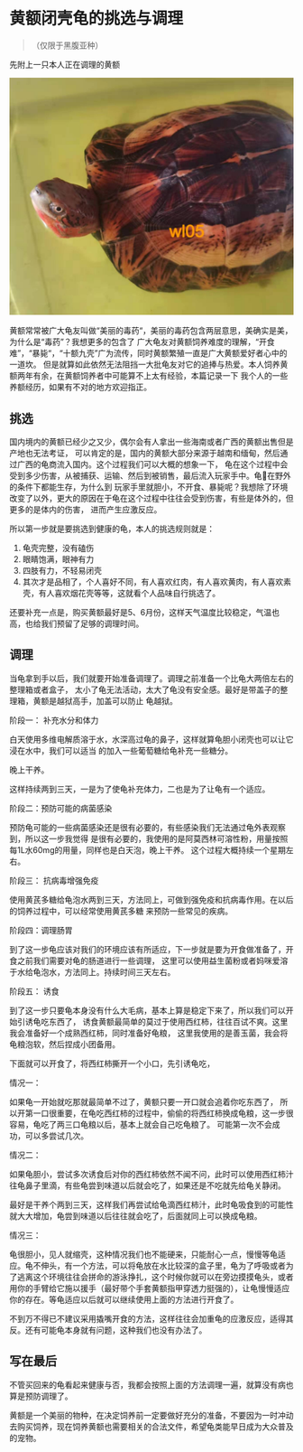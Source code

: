# 黄额闭壳龟的挑选与调理

>（仅限于黑腹亚种）

先附上一只本人正在调理的黄额

<image-container>
 <img src="./my-turtle.jpeg"/>
</image-container>
<image-description text="（购于2021年6月8号）"/> 



黄额常常被广大龟友叫做“美丽的毒药“，美丽的毒药包含两层意思，美确实是美，为什么是“毒药”？我想更多的包含了
广大龟友对黄额饲养难度的理解，“开食难”，“暴毙“，“十额九壳”广为流传，同时黄额繁殖一直是广大黄额爱好者心中的一道坎。
但是就算如此依然无法阻挡一大批龟友对它的追捧与热爱。本人饲养黄额两年有余，在黄额饲养者中可能算不上太有经验，本篇记录一下
我个人的一些养额经历，如果有不对的地方欢迎指正。

## 挑选

国内境内的黄额已经少之又少，偶尔会有人拿出一些海南或者广西的黄额出售但是产地也无法考证，
可以肯定的是，国内的黄额大部分来源于越南和缅甸，然后通过广西的龟商流入国内。这个过程我们可以大概的想象一下，
龟在这个过程中会受到多少伤害，从被捕获、运输、然后到被销售，最后流入玩家手中。龟在野外的条件下都能生存，为什么到
玩家手里就胆小，不开食、暴毙呢？我想除了环境改变了以外，更大的原因在于龟在这个过程中往往会受到伤害，有些是体外的，但更多的是体内的伤害，
进而产生应激反应。

所以第一步就是要挑选到健康的龟，本人的挑选规则就是：
1. 龟壳完整，没有磕伤
2. 眼睛饱满，眼神有力
3. 四肢有力，不轻易闭壳
4. 其次才是品相了，个人喜好不同，有人喜欢红肉，有人喜欢黄肉，有人喜欢素壳，有人喜欢烟花壳等等，这就看个人品味自行挑选了。

还要补充一点是，购买黄额最好是5、6月份，这样天气温度比较稳定，气温也高，也给我们预留了足够的调理时间。

## 调理

当龟拿到手以后，我们就要开始准备调理了。调理之前准备一个比龟大两倍左右的整理箱或者盒子，
太小了龟无法活动，太大了龟没有安全感。最好是带盖子的整理箱，黄额是越狱高手，加盖可以防止
龟越狱。

阶段一： 补充水分和体力

白天使用多维电解质溶于水，水深高过龟的鼻子，这样就算龟胆小闭壳也可以让它浸在水中，我们可以适当
的加入一些葡萄糖给龟补充一些糖分。

晚上干养。

这样持续两到三天，一是为了使龟补充体力，二也是为了让龟有一个适应。

阶段二：预防可能的病菌感染

预防龟可能的一些病菌感染还是很有必要的，有些感染我们无法通过龟外表观察到，所以这一步我觉得
是很有必要的，我使用的是阿莫西林可溶性粉，用量按照每1L水60mg的用量，同样也是白天泡，晚上干养。
这个过程大概持续一个星期左右。

阶段三： 抗病毒增强免疫

使用黄芪多糖给龟泡水两到三天，方法同上，可做到强免疫和抗病毒作用。在以后的饲养过程中，可以经常使用黄芪多糖
来预防一些常见的疾病。


阶段四：调理肠胃

到了这一步龟应该对我们的环境应该有所适应，下一步就是要为开食做准备了，开食之前我们需要对龟的肠道进行一些调理，
这里可以使用益生菌粉或者妈咪爱溶于水给龟泡水，方法同上。持续时间三天左右。

阶段五： 诱食

到了这一步只要龟本身没有什么大毛病，基本上算是稳定下来了，所以我们可以开始引诱龟吃东西了，
诱食黄额最简单的莫过于使用西红柿，往往百试不爽。这里我会准备好一个成熟西红柿，同时准备好龟粮，
这里我使用的是善玉菌，我会将龟粮泡软，然后捏成小团备用。

下面就可以开食了，将西红柿撕开一个小口，先引诱龟吃，

情况一：

如果龟一开始就吃那就最简单不过了，黄额只要一开口就会追着你吃东西了，
所以开第一口很重要，在龟吃西红柿的过程中，偷偷的将西红柿换成龟粮，这一步很容易，龟吃了两三口龟粮以后，基本上就会自己吃龟粮了。
可能第一次不会成功，可以多尝试几次。

情况二：

如果龟胆小，尝试多次诱食后对你的西红柿依然不闻不问，此时可以使用西红柿汁往龟鼻子里滴，有些龟尝到味道以后就会吃了，如果还是不吃就先给龟关静闭。

最好是干养个两到三天，这样我们再尝试给龟滴西红柿汁，此时龟吸食到的可能性就大大增加，龟尝到味道以后往往就会吃了，后面就同上可以换成龟粮。

情况三：

龟很胆小，见人就缩壳，这种情况我们也不能硬来，只能耐心一点，慢慢等龟适应。龟不伸头，有一个方法，可以将龟放在水比较深的盒子里，龟为了呼吸或者为了逃离这个环境往往会拼命的游泳挣扎，这个时候你就可以在旁边摸摸龟头，或者用你的手臂给它施以援手（最好带个手套黄额指甲穿透力挺强的），让龟慢慢适应你的存在。等龟适应以后就可以继续使用上面的方法进行开食了。


不到万不得已不建议采用撬嘴开食的方法，这样往往会加重龟的应激反应，适得其反。还有可能龟本身就有问题，这种我们也没有办法了。


## 写在最后

不管买回来的龟看起来健康与否，我都会按照上面的方法调理一遍，就算没有病也算是预防调理了。

黄额是一个美丽的物种，在决定饲养前一定要做好充分的准备，不要因为一时冲动去购买饲养，现在饲养黄额也需要相关的合法文件，希望龟类能早日成为大众普及的宠物。





